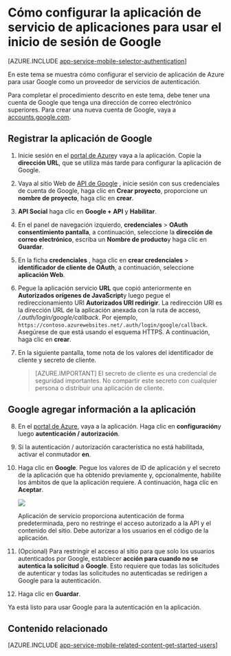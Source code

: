 <properties
    pageTitle="Cómo configurar la autenticación de Google para la aplicación de servicios de aplicación"
    description="Obtenga información sobre cómo configurar la autenticación de Google para la aplicación de servicios de aplicación."
    services="app-service"
    documentationCenter=""
    authors="mattchenderson"
    manager="erikre"
    editor=""/>

<tags
    ms.service="app-service-mobile"
    ms.workload="mobile"
    ms.tgt_pltfrm="na"
    ms.devlang="multiple"
    ms.topic="article"
    ms.date="10/01/2016"
    ms.author="mahender"/>

# <a name="how-to-configure-your-app-service-application-to-use-google-login"></a>Cómo configurar la aplicación de servicio de aplicaciones para usar el inicio de sesión de Google

[AZURE.INCLUDE [app-service-mobile-selector-authentication](../../includes/app-service-mobile-selector-authentication.md)]

En este tema se muestra cómo configurar el servicio de aplicación de Azure para usar Google como un proveedor de servicios de autenticación.

Para completar el procedimiento descrito en este tema, debe tener una cuenta de Google que tenga una dirección de correo electrónico superiores. Para crear una nueva cuenta de Google, vaya a [accounts.google.com](http://go.microsoft.com/fwlink/p/?LinkId=268302).

## <a name="register"> </a>Registrar la aplicación de Google

1. Inicie sesión en el [portal de Azure]y vaya a la aplicación. Copie la **dirección URL**, que se utiliza más tarde para configurar la aplicación de Google.

2. Vaya al sitio Web de [API de Google](http://go.microsoft.com/fwlink/p/?LinkId=268303) , inicie sesión con sus credenciales de cuenta de Google, haga clic en **Crear proyecto**, proporcione un **nombre de proyecto**, haga clic en **crear**.

3. **API Social** haga clic en **Google + API** y **Habilitar**.

4. En el panel de navegación izquierdo, **credenciales** > **OAuth consentimiento pantalla**, a continuación, seleccione la **dirección de correo electrónico**, escriba un **Nombre de producto**y haga clic en **Guardar**.

5. En la ficha **credenciales** , haga clic en **crear credenciales** > **identificador de cliente de OAuth**, a continuación, seleccione **aplicación Web**.

6. Pegue la aplicación servicio **URL** que copió anteriormente en **Autorizados orígenes de JavaScript**y luego pegue el redireccionamiento URI **Autorizados URI redirigir**. La redirección URI es la dirección URL de la aplicación anexada con la ruta de acceso, _/.auth/login/google/callback_. Por ejemplo, `https://contoso.azurewebsites.net/.auth/login/google/callback`. Asegúrese de que está usando el esquema HTTPS. A continuación, haga clic en **crear**.

7. En la siguiente pantalla, tome nota de los valores del identificador de cliente y secreto de cliente.


    > [AZURE.IMPORTANT]
    El secreto de cliente es una credencial de seguridad importantes. No compartir este secreto con cualquier persona o distribuir una aplicación de cliente.


## <a name="secrets"> </a>Google agregar información a la aplicación

8. En el [portal de Azure], vaya a la aplicación. Haga clic en **configuración**y luego **autenticación / autorización**.

9. Si la autenticación / autorización característica no está habilitada, activar el conmutador **en**.

10. Haga clic en **Google**. Pegue los valores de ID de aplicación y el secreto de la aplicación que ha obtenido previamente y, opcionalmente, habilite los ámbitos de que la aplicación requiere. A continuación, haga clic en **Aceptar**.

    ![][1]

    Aplicación de servicio proporciona autenticación de forma predeterminada, pero no restringe el acceso autorizado a la API y el contenido del sitio. Debe autorizar a los usuarios en el código de la aplicación.

17. (Opcional) Para restringir el acceso al sitio para que solo los usuarios autenticados por Google, establecer **acción para cuando no se autentica la solicitud** a **Google**. Esto requiere que todas las solicitudes de autenticar y todas las solicitudes no autenticadas se redirigen a Google para la autenticación.

12. Haga clic en **Guardar**.

Ya está listo para usar Google para la autenticación en la aplicación.

## <a name="related-content"> </a>Contenido relacionado

[AZURE.INCLUDE [app-service-mobile-related-content-get-started-users](../../includes/app-service-mobile-related-content-get-started-users.md)]


<!-- Anchors. -->

<!-- Images. -->

[0]: ./media/app-service-mobile-how-to-configure-google-authentication/mobile-app-google-redirect.png
[1]: ./media/app-service-mobile-how-to-configure-google-authentication/mobile-app-google-settings.png

<!-- URLs. -->

[Google apis]: http://go.microsoft.com/fwlink/p/?LinkId=268303

[Portal de Azure]: https://portal.azure.com/


